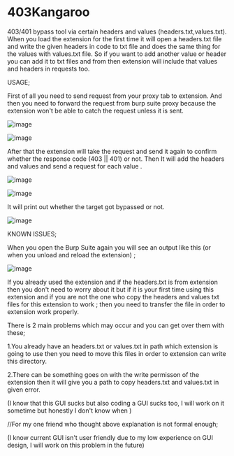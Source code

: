 # 403Kangaroo
403/401 bypass tool via certain headers and values (headers.txt,values.txt). When you load the extension for the first time it will open a headers.txt file and write the given headers in code to txt file and does the same thing for the values with values.txt file. So if you want to add another value or header you can add it to txt files and from then extension will include that values and headers in requests too.

USAGE;

First of all you need to send request from your proxy tab to extension. And then you need to forward  the request from burp suite proxy because the extension won't be able to catch the request unless it is sent. 

![image](https://user-images.githubusercontent.com/68515706/186407101-dfa0f991-66d7-4f4c-bbc8-d133cc87fc5e.png)

![image](https://user-images.githubusercontent.com/68515706/186407201-9a072201-1648-4126-88b8-13366798b6ba.png)


After that the extension will take the request and send it again to confirm whether the response code (403 || 401) or not. Then It will add the headers and values and send a request for each value .

![image](https://user-images.githubusercontent.com/68515706/186418063-28cdc3e0-c709-4187-94f2-b0720a41e76e.png)


![image](https://user-images.githubusercontent.com/68515706/186418265-e2c46d58-a8dc-434f-bb3e-55c3f4a9521c.png)

 
 It will print out whether the target got bypassed or not.
 
 
![image](https://user-images.githubusercontent.com/68515706/184893331-94704641-090d-4af5-8ec8-61869cba1d12.png)

KNOWN ISSUES;

When you open the Burp Suite again you will see an output like this (or when you unload and reload the extension) ;

![image](https://user-images.githubusercontent.com/68515706/185059985-f3cf023a-7958-4830-b7f8-29ca606a7991.png)


If you already used the extension and if the headers.txt is from extension then you don't need to worry about it but if it is your first time using this extension and if you are not the one who copy the headers and values txt files for this extension to work ; then you need to transfer the file in order to extension work properly.

There is 2 main problems which may occur and you can get over them with these;

1.You already have an headers.txt or values.txt in path which extension is going to use then you need to move this files in order to extension can write this directory.

2.There can be something goes on with the write permisson of the extension then it will give you a path to copy headers.txt and values.txt in given error.


(I know that this GUI sucks but also coding a GUI sucks too, I will work on it sometime but honestly I don't know when )

//For my one friend who thought above explanation is not formal enough;

(I know current GUI isn't user friendly due to my low experience on GUI design, I will work on this problem in the future)
